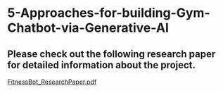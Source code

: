 # 5-Approaches-for-building-Gym-Chatbot-via-Generative-AI

## Please check out the following research paper for detailed information about the project.

[FitnessBot_ResearchPaper.pdf](https://github.com/user-attachments/files/18053498/FitnessBot_ResearchPaper.pdf)
